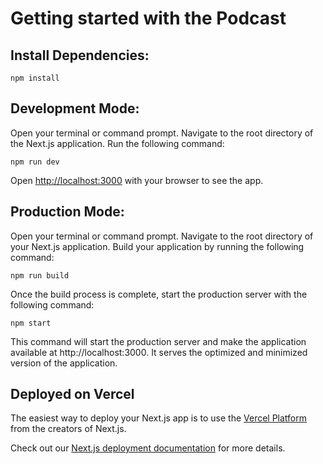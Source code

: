# Getting started with the Podcast

## Install Dependencies:

```
npm install
```

## Development Mode:

Open your terminal or command prompt.
Navigate to the root directory of the Next.js application.
Run the following command:

```
npm run dev
```

Open [http://localhost:3000](http://localhost:3000) with your browser to see the app.

## Production Mode:

Open your terminal or command prompt.
Navigate to the root directory of your Next.js application.
Build your application by running the following command:

```
npm run build
```

Once the build process is complete, start the production server with the following command:

```
npm start
```

This command will start the production server and make the application available at http://localhost:3000. It serves the optimized and minimized version of the application.

## Deployed on Vercel

The easiest way to deploy your Next.js app is to use the [Vercel Platform](https://vercel.com/new?utm_medium=default-template&filter=next.js&utm_source=create-next-app&utm_campaign=create-next-app-readme) from the creators of Next.js.

Check out our [Next.js deployment documentation](https://nextjs.org/docs/deployment) for more details.
